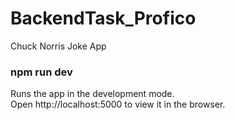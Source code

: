# BackendTask_Profico

Chuck Norris Joke App

### npm run dev

Runs the app in the development mode.<br /> 
Open http://localhost:5000 to view it in the browser.
